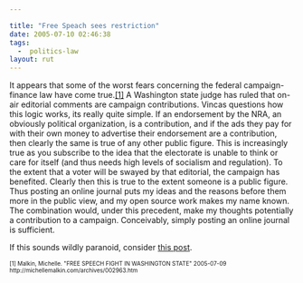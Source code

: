 ```yaml
---

title: "Free Speach sees restriction"
date: 2005-07-10 02:46:38
tags:
  -  politics-law
layout: rut
---
```


<p>It appears that some of the worst fears concerning the federal campaign-finance law have come true.<a href="http://michellemalkin.com/archives/002963.htm">[1]</a> A Washington state judge has ruled that on-air editorial comments are campaign contributions.  Vincas questions how this logic works, its really quite simple.  If an endorsement by the NRA, an obviously political organization, is a contribution, and if the ads they pay for with their own money to advertise their endorsement are a contribution, then clearly the same is true of any other public figure.  This is increasingly true as you subscribe to the idea that the electorate is unable to think or care for itself (and thus needs high levels of socialism and regulation).  To the extent that a voter will be swayed by that editorial, the campaign has benefited. Clearly then this is true to the extent someone is a public figure. Thus posting an online journal puts my ideas and the reasons before them more in the public view, and my open source work makes my name known.  The combination would, under this precedent, make my thoughts potentially a contribution to a campaign.  Conceivably, simply posting an online journal is sufficient.</p>  <p>If this sounds wildly paranoid, consider <a href="http://www.schierer.org/~luke/log/20050303-1136/20050303-1136">this post</a>.</p>  <font size="-2"> [1] Malkin, Michelle.  "FREE SPEECH FIGHT IN WASHINGTON STATE" 2005-07-09 http://michellemalkin.com/archives/002963.htm </font>

